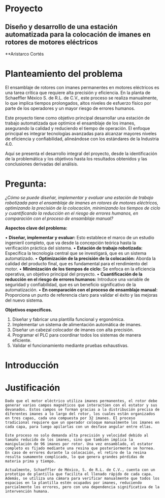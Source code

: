 # Proyecto

## Diseño y desarrollo de una estación automatizada para la colocación de imanes en rotores de motores eléctricos

**Aristarco Cortés

# Planteamiento del problema

El ensamblaje de rotores con imanes permanentes en motores eléctricos es una tarea crítica que requiere alta precisión y eficiencia. En la planta de Schaeffler México S. de R.L. de C.V., este proceso se realiza manualmente, lo que implica tiempos prolongados, altos niveles de esfuerzo físico por parte de los operadores y un mayor riesgo de errores humanos. 
 
Este proyecto tiene como objetivo principal desarrollar una estación de trabajo automatizada que optimice el ensamblaje de los imanes, asegurando la calidad y reduciendo el tiempo de operación. El enfoque principal es integrar tecnologías avanzadas para alcanzar mayores niveles de eficiencia y confiabilidad, alineándose con los estándares de la Industria 4.0. 
 
Aquí se presenta el desarrollo integral del proyecto, desde la identificación de la problemática y los objetivos hasta los resultados obtenidos y las conclusiones derivadas del análisis.

# Pregunta:

 *¿Cómo se puede diseñar, implementar y evaluar una estación de trabajo robotizada para el ensamblaje de imanes en rotores de motores eléctricos, optimizando la precisión de la colocación, minimizando los tiempos de ciclo y cuantificando la reducción en el riesgo de errores humanos, en comparación con el proceso de ensamblaje manual?*


**Aspectos clave del problema:**

•	**Diseñar, implementar y evaluar:** Esto establece el marco de un estudio ingenieril completo, que va desde la concepción teórica hasta la verificación práctica del sistema.
•	**Estación de trabajo robotizada:** Especifica la tecnología central que se investigará, que es un sistema automatizado.
•	**Optimización de la precisión de la colocación:** Aborda la calidad del producto final, que es fundamental para el rendimiento del motor.
•	**Minimización de los tiempos de ciclo:** Se enfoca en la eficiencia operativa, un objetivo principal del proyecto.
•	**Cuantificación de la reducción en el riesgo de errores humanos:** Introduce una variable de seguridad y confiabilidad, que es un beneficio significativo de la automatización.
•	**En comparación con el proceso de ensamblaje manual:** Proporciona un punto de referencia claro para validar el éxito y las mejoras del nuevo sistema.

**Objetivos específicos.**

1.	Diseñar y fabricar una plantilla funcional y ergonómica. 
2.	Implementar un sistema de alimentación automática de imanes. 
3.	Diseñar un cabezal colocador de imanes con alta precisión. 
4.	Programar el PLC para coordinar todos los sistemas de manera eficiente. 
5.	Validar el funcionamiento mediante pruebas exhaustivas. 


# Introducción 



# Justificación

    Dado que el motor eléctrico utiliza imanes permanentes, el rotor debe generar varios campos magnéticos que interactúen con el estator y sus devanados. Estos campos se forman gracias a la distribución precisa de diferentes imanes a lo largo del rotor, los cuales están organizados en tres capas, cada una compuesta por 32 imanes. El proceso tradicional requiere que un operador coloque manualmente los imanes en cada capa, para luego apilarlas con un desfase angular entre ellas. 

    Este proceso no solo demanda alta precisión y velocidad debido al tamaño reducido de los imanes, sino que también implica la manipulación de 96 imanes por rotor. Una vez ensamblado, el estator completo es fijado mediante una resina que posteriormente se hornea. En caso de errores durante la colocación, el retiro de la resina resulta sumamente complicado, lo que genera grandes pérdidas de materia prima y tiempo. 

    Actualmente, Schaeffler de México, S. de R.L. de C.V., cuenta con un prototipo de plantilla que facilita el llenado rápido de cada capa. Además, se utiliza una cámara para verificar manualmente que todos los espacios en la plantilla estén ocupados por imanes, reduciendo parcialmente los errores, pero con una dependencia significativa de la intervención humana.




